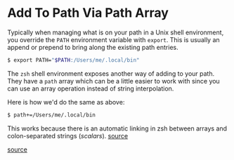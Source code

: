 # Add To Path Via Path Array

Typically when managing what is on your path in a Unix shell environment, you
override the `PATH` environment variable with `export`. This is usually an
append or prepend to bring along the existing path entries.

```bash
$ export PATH="$PATH:/Users/me/.local/bin"
```

The `zsh` shell environment exposes another way of adding to your path. They
have a `path` array which can be a little easier to work with since you can use
an array operation instead of string interpolation.

Here is how we'd do the same as above:

```bash
$ path+=/Users/me/.local/bin
```

This works because there is an automatic linking in zsh between arrays and
colon-separated strings (_scalars_).
[source](https://www.zsh.org/mla/users//2005/msg01132.html)

[source](https://superuser.com/a/1447959)
